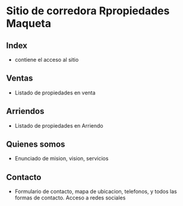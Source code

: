 # Sitio de corredora Rpropiedades Maqueta

## Index
* contiene el acceso al sitio 
## Ventas
* Listado de propiedades en venta
## Arriendos
* Listado de propiedades en Arriendo
## Quienes somos
* Enunciado de mision, vision, servicios
## Contacto
* Formulario de contacto, mapa de ubicacion, telefonos, y todos las formas de contacto.
Acceso a redes sociales